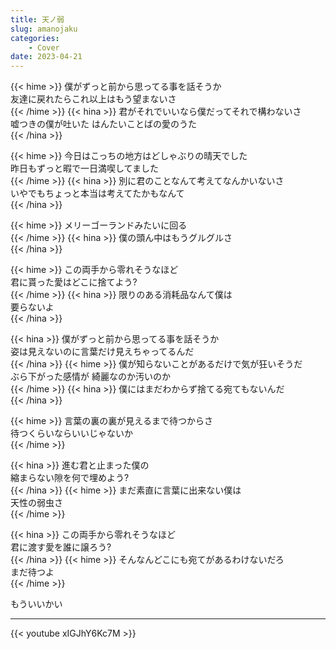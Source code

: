 ```yaml
---
title: 天ノ弱
slug: amanojaku
categories:
    - Cover
date: 2023-04-21
---
```


{{< hime >}}
僕がずっと前から思ってる事を話そうか  
友達に戻れたらこれ以上はもう望まないさ  
{{< /hime >}}
{{< hina >}}
君がそれでいいなら僕だってそれで構わないさ  
嘘つきの僕が吐いた はんたいことばの愛のうた  
{{< /hina >}}

{{< hime >}}
今日はこっちの地方はどしゃぶりの晴天でした  
昨日もずっと暇で一日満喫してました  
{{< /hime >}}
{{< hina >}}
別に君のことなんて考えてなんかいないさ  
いやでもちょっと本当は考えてたかもなんて  
{{< /hina >}}

{{< hime >}}
メリーゴーランドみたいに回る  
{{< /hime >}}
{{< hina >}}
僕の頭ん中はもうグルグルさ  
{{< /hina >}}

{{< hime >}}
この両手から零れそうなほど  
君に貰った愛はどこに捨てよう?  
{{< /hime >}}
{{< hina >}}
限りのある消耗品なんて僕は  
要らないよ  
{{< /hina >}}

{{< hina >}}
僕がずっと前から思ってる事を話そうか  
姿は見えないのに言葉だけ見えちゃってるんだ  
{{< /hina >}}
{{< hime >}}
僕が知らないことがあるだけで気が狂いそうだ  
ぶら下がった感情が 綺麗なのか汚いのか  
{{< /hime >}}
{{< hina >}}
僕にはまだわからず捨てる宛てもないんだ  
{{< /hina >}}

{{< hime >}}
言葉の裏の裏が見えるまで待つからさ  
待つくらいならいいじゃないか  
{{< /hime >}}

{{< hina >}}
進む君と止まった僕の  
縮まらない隙を何で埋めよう?  
{{< /hina >}}
{{< hime >}}
まだ素直に言葉に出来ない僕は  
天性の弱虫さ  
{{< /hime >}}

{{< hina >}}
この両手から零れそうなほど  
君に渡す愛を誰に譲ろう?  
{{< /hina >}}
{{< hime >}}
そんなんどこにも宛てがあるわけないだろ  
まだ待つよ  
{{< /hime >}}

もういいかい  

---

{{< youtube xIGJhY6Kc7M >}}